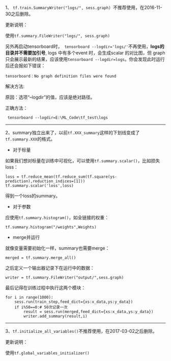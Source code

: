 1、
`tf.train.SummaryWriter("logs/", sess.graph)
`不推荐使用，在2016-11-30之后删除。 

更新说明：

使用`tf.summary.FileWriter("logs/", sess.graph)`

另外再启动tensorboard时，` tensorboard --logdir='logs/'`不再使用，**logs的目录并不需要加引号**, logs 中有多个event 时，会生成scalar 的对比图，但 graph 只会展示最新的结果，应该使用`tensorboard --logdir=logs`。你会发现此时运行后还会报如下错误：
```
tensorboard：No graph definition files were found
```

解决方法:

原因：选项“–logdir”的值，应该是绝对路径。

正确方法：

```
 tensorboard --logdir=E:\ML_Code\tf_test\logs
 ```

---

2、summary独立出来了，以前`tf.XXX_summary`这样的下划线变成了`tf.summary.XXX`的格式。

- 对于标量

如果我们想对标量在训练中可视化，可以使用`tf.summary.scalar()`，比如损失loss：


```
loss = tf.reduce_mean(tf.reduce_sum(tf.square(ys-prediction),reduction_indices=[1])) 
tf.summary.scalar('loss',loss)
```
得到一个loss的summary。

- 对于参数

应使用`tf.summary.histogram()`，如全链接的权重：


```
tf.summary.histogram("/weights",Weights)
```
 

- merge并运行

就像变量需要初始化一样，summary也需要merge：

```
merged = tf.summary.merge_all()
```


之后定义一个输出器记录下在运行中的数据：


```
writer = tf.summary.FileWriter("output/",sess.graph)
```


最后记得在训练过程中执行这两个模块：


```
for i in range(1000):
    sess.run(train_step,feed_dict={xs:x_data,ys:y_data})
    if i%50==0:# 50次记录一次
        result = sess.run(merged,feed_dict={xs:x_data,ys:y_data})
        writer.add_summary(result,i)
```


---

3、`tf.initialize_all_variables()`不推荐使用，在2017-03-02之后删除。

更新说明：

使用`tf.global_variables_initializer()`

